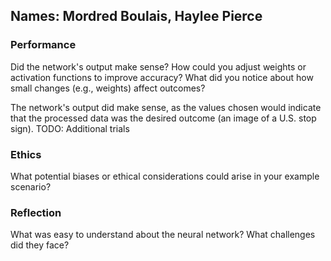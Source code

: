 ## Names: Mordred Boulais, Haylee Pierce

### Performance

Did the network's output make sense?
How could you adjust weights or activation functions to improve accuracy?
What did you notice about how small changes (e.g., weights) affect outcomes?

The network's output did make sense, as the values chosen would indicate that
the processed data was the desired outcome (an image of a U.S. stop sign).
TODO: Additional trials

### Ethics

What potential biases or ethical considerations could arise in your example scenario?

### Reflection

What was easy to understand about the neural network?
What challenges did they face?
